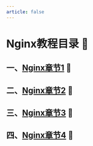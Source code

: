 ```yaml
---
article: false
---
```

# Nginx教程目录  :love_letter:
## 一、[Nginx章节1](/linux/nginx/nginx01.md)  :clown_face:
## 二、[Nginx章节2](/linux/nginx/nginx02.md)  :clown_face:
## 三、[Nginx章节3](/linux/nginx/nginx03.md)  :clown_face:
## 四、[Nginx章节4](/linux/nginx/nginx04.md)  :clown_face:
